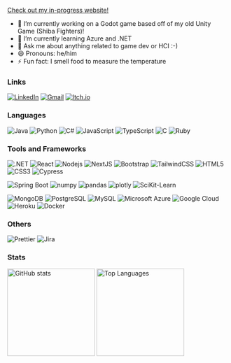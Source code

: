 [Check out my in-progress website!](https://eriklance.gatsbyjs.io/)

-   🔭 I’m currently working on a Godot game based off of my old Unity Game (Shiba Fighters)!
-   🌱 I’m currently learning Azure and .NET
-   💬 Ask me about anything related to game dev or HCI :-)
-   😄 Pronouns: he/him
-   ⚡ Fun fact: I smell food to measure the temperature

### Links
[![LinkedIn](https://img.shields.io/badge/linkedin-%230077B5.svg?style=for-the-badge&logo=linkedin&logoColor=white)](https://www.linkedin.com/in/erik-lance-tiongquico)
[![Gmail](https://img.shields.io/badge/Gmail-D14836?style=for-the-badge&logo=gmail&logoColor=white)](mailto:eriklance@gmail.com)
[![Itch.io](https://img.shields.io/badge/Itch-%23FF0B34.svg?style=for-the-badge&logo=Itch.io&logoColor=white)](https://maplepoki.itch.io)

### Languages
![Java](https://img.shields.io/badge/-java-E34A86?style=flat-square&logo=java)
![Python](https://img.shields.io/badge/-Python-black?style=flat-square&logo=Python)
![C#](https://img.shields.io/badge/C%23-239120?style=flat-square&logo=c-sharp)
![JavaScript](https://img.shields.io/badge/-JavaScript-black?style=flat-square&logo=javascript)
![TypeScript](https://img.shields.io/badge/-TypeScript-007ACC?style=flat-square&logo=typescript)
![C](https://img.shields.io/badge/C-00599C?style=flat-square&logo=c)
![Ruby](https://img.shields.io/badge/Ruby-CC342D?style=flat-square&logo=ruby)

### Tools and Frameworks
![.NET](https://img.shields.io/badge/.NET-512BD4?style=flat-square&logo=dotnet&logoColor=white)
![React](https://img.shields.io/badge/-React-black?style=flat-square&logo=react)
![Nodejs](https://img.shields.io/badge/-Nodejs-black?style=flat-square&logo=Node.js)
![NextJS](https://img.shields.io/badge/next.js-000000?style=flat-square&logo=nextdotjs&logoColor=white)
![Bootstrap](https://img.shields.io/badge/-Bootstrap-563D7C?style=flat-square&logo=bootstrap)
![TailwindCSS](https://img.shields.io/badge/Tailwind_CSS-38B2AC?style=flat-square&logo=tailwind-css&logoColor=white)
![HTML5](https://img.shields.io/badge/-HTML5-E34F26?style=flat-square&logo=html5&logoColor=white)
![CSS3](https://img.shields.io/badge/-CSS3-1572B6?style=flat-square&logo=css3)
![Cypress](https://img.shields.io/badge/Cypress-17202C?style=flat-square&logo=cypress&logoColor=white)

![Spring Boot](https://img.shields.io/badge/Spring_Boot-F2F4F9?style=flat-square&logo=spring-boot)
![numpy](https://img.shields.io/badge/Numpy-777BB4?style=flat-square&logo=numpy)
![pandas](https://img.shields.io/badge/Pandas-2C2D72?style=flat-square&logo=pandas)
![plotly](https://img.shields.io/badge/Plotly-239120?style=flat-square&logo=plotly")
![SciKit-Learn](https://img.shields.io/badge/scikit_learn-F7931E?style=flat-square&logo=scikit-learn)

![MongoDB](https://img.shields.io/badge/-MongoDB-black?style=flat-square&logo=mongodb)
![PostgreSQL](https://img.shields.io/badge/-PostgreSQL-336791?style=flat-square&logo=postgresql)
![MySQL](https://img.shields.io/badge/-MySQL-black?style=flat-square&logo=mysql)
![Microsoft Azure](https://img.shields.io/badge/Microsoft%20Azure-232F7E?style=flat-square&logo=microsoft-azure)
![Google Cloud](https://img.shields.io/badge/Google%20Cloud-black?style=flat-square&logo=google-cloud)
![Heroku](https://img.shields.io/badge/-Heroku-430098?style=flat-square&logo=heroku)
![Docker](https://img.shields.io/badge/-Docker-black?style=flat-square&logo=docker)

### Others
![Prettier](https://img.shields.io/badge/prettier-1A2C34?style=flat-square&logo=prettier)
![Jira](https://img.shields.io/badge/Jira-0052CC?style-flat-square&logo=jira)

### Stats
<!--![Summary](https://github-profile-summary-cards.vercel.app/api/cards/profile-details?username=erik-lance&theme=dracula)-->
<!--
  ![GitHub stats](https://github-readme-stats.vercel.app/api?username=erik-lance&show_icons=true&hide_border=true&theme=dracula)
  ![Top Languages](https://github-readme-stats.vercel.app/api/top-langs/?username=erik-lance&layout=compact&hide_border=true&theme=dracula)
-->

<div>
  <img align=top src="https://github-readme-stats.vercel.app/api?username=erik-lance&show_icons=true&hide_border=true&theme=dracula" alt="GitHub stats" style="height: 200px;" />
  <img align=top src="https://github-readme-stats.vercel.app/api/top-langs/?username=erik-lance&layout=compact&hide_border=true&theme=dracula" alt="Top Languages" style="height: 200px;" />
</div>

